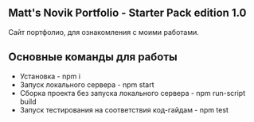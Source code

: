 ## Matt's Novik Portfolio - Starter Pack edition 1.0
Сайт портфолио, для ознакомления с моими работами.

## Основные команды для работы
* Установка - npm i
* Запуск локального сервера - npm start
* Сборка проекта без запуска локального сервера - npm run-script build
* Запуск тестирования на соответствия код-гайдам - npm test
